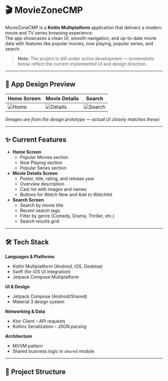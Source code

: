 # 🎬 MovieZoneCMP

MovieZoneCMP is a **Kotlin Multiplatform** application that delivers a modern movie and TV series browsing experience.  
The app showcases a clean UI, smooth navigation, and up-to-date movie data with features like popular movies, now playing, popular series, and search.  

> **Note:** The project is still under active development — screenshots below reflect the current implemented UI and design direction.

---

## 📱 App Design Preview

| Home Screen | Movie Details | Search |
|-------------|---------------|--------|
| ![Home](assets/screens/home.png) | ![Details](assets/screens/details.png) | ![Search](assets/screens/search.png) |

*(Images are from the design prototype — actual UI closely matches these)*

---

## ✨ Current Features

- **Home Screen**
  - Popular Movies section
  - Now Playing section
  - Popular Series section
- **Movie Details Screen**
  - Poster, title, rating, and release year
  - Overview description
  - Cast list with images and names
  - Buttons for *Watch Now* and *Add to Watchlist*
- **Search Screen**
  - Search by movie title
  - Recent search tags
  - Filter by genre (Comedy, Drama, Thriller, etc.)
  - Search results grid

---

## 🛠 Tech Stack

**Languages & Platforms**
- Kotlin Multiplatform (Android, iOS, Desktop)
- Swift (for iOS UI integration)
- Jetpack Compose Multiplatform

**UI & Design**
- Jetpack Compose (Android/Shared)
- Material 3 design system

**Networking & Data**
- Ktor Client – API requests
- Kotlinx Serialization – JSON parsing

**Architecture**
- MVVM pattern
- Shared business logic in `shared` module

---

## 📂 Project Structure

